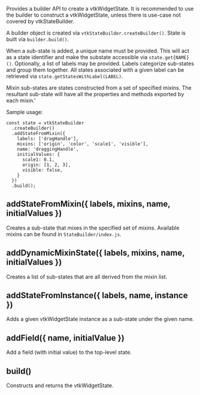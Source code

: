Provides a builder API to create a vtkWidgetState. It is recommended to use the
builder to construct a vtkWidgetState, unless there is use-case not covered by
vtkStateBuilder.

A builder object is created via `vtkStateBuilder.createBuilder()`. State is
built via `builder.build()`.

When a sub-state is added, a unique name must be provided. This will act as a
state identifier and make the substate accessible via `state.get{NAME}()`.
Optionally, a list of labels may be provided. Labels categorize sub-states and
group them together. All states associated with a given label can be retrieved
via `state.getStatesWithLabel(LABEL)`.

Mixin sub-states are states constructed from a set of specified mixins. The
resultant sub-state will have all the properties and methods exported by each
mixin.'

Sample usage:

```
const state = vtkStateBuilder
  .createBuilder()
  .addStateFromMixin({
    labels: ['dragHandle'],
    mixins: ['origin', 'color', 'scale1', 'visible'],
    name: 'draggingHandle',
    initialValues: {
      scale1: 0.1,
      origin: [1, 2, 3],
      visible: false,
    }
  })
  .build();
```

## addStateFromMixin({ labels, mixins, name, initialValues })

Creates a sub-state that mixes in the specified set of mixins. Available mixins
can be found in `StateBuilder/index.js`.

## addDynamicMixinState({ labels, mixins, name, initialValues })

Creates a list of sub-states that are all derived from the mixin list.

## addStateFromInstance({ labels, name, instance })

Adds a given vtkWidgetState instance as a sub-state under the given name.

## addField({ name, initialValue })

Add a field (with initial value) to the top-level state.

## build()

Constructs and returns the vtkWidgetState.

